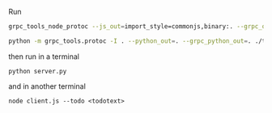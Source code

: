 Run
```bash
grpc_tools_node_protoc --js_out=import_style=commonjs,binary:. --grpc_out=grpc_js:. todo.proto

python -m grpc_tools.protoc -I . --python_out=. --grpc_python_out=. ./todo.proto
```

then run in a terminal
```
python server.py
```
and in another terminal

```
node client.js --todo <todotext>
```

